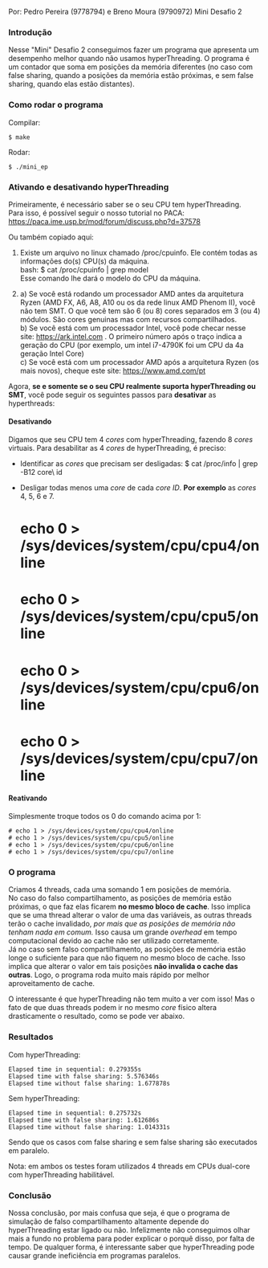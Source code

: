 Por: Pedro Pereira (9778794) e Breno Moura (9790972)
Mini Desafio 2  

### Introdução ###
Nesse "Mini" Desafio 2 conseguimos fazer um programa que apresenta um desempenho
melhor quando não usamos hyperThreading. O programa é um contador que soma em posições da memória diferentes (no caso com false sharing, quando a posições da memória estão próximas, e sem false sharing, quando elas estão distantes).

### Como rodar o programa ###

Compilar:

	$ make

Rodar:

	$ ./mini_ep

### Ativando e desativando hyperThreading ###
Primeiramente, é necessário saber se o seu CPU tem hyperThreading.  
Para isso, é possível seguir o nosso tutorial no PACA: https://paca.ime.usp.br/mod/forum/discuss.php?d=37578

Ou também copiado aqui:  
1. Existe um arquivo no linux chamado /proc/cpuinfo. Ele contém todas as informações do(s) CPU(s) da máquina.  
bash: $ cat /proc/cpuinfo | grep model  
Esse comando lhe dará o modelo do CPU da máquina.  

2. a) Se você está rodando um processador AMD antes da arquitetura Ryzen (AMD FX, A6, A8, A10 ou os da rede linux AMD Phenom II), você não tem SMT. O que você tem são 6 (ou 8) cores separados em 3 (ou 4) módulos. São cores genuinas mas com recursos compartilhados.  
   b) Se você está com um processador Intel, você pode checar nesse site: https://ark.intel.com . O primeiro número após o traço indica a geração do CPU (por exemplo, um intel i7-4790K foi um CPU da 4a geração Intel Core)  
   c) Se você está com um processador AMD após a arquitetura Ryzen (os mais novos), cheque este site: https://www.amd.com/pt  

Agora, **se e somente se o seu CPU realmente suporta hyperThreading ou SMT**,
você pode seguir os seguintes passos para **desativar** as hyperthreads:

#### Desativando ####

Digamos que seu CPU tem 4 *cores* com hyperThreading, fazendo 8 *cores* virtuais. Para desabilitar as 4 *cores* de hyperThreading, é preciso:

+ Identificar as *cores* que precisam ser desligadas:
  	$ cat /proc/info | grep -B12 core\ id

+ Desligar todas menos uma *core* de cada *core ID*. **Por exemplo** as *cores* 4, 5, 6 e 7.  

  	# echo 0 > /sys/devices/system/cpu/cpu4/online
  	# echo 0 > /sys/devices/system/cpu/cpu5/online
  	# echo 0 > /sys/devices/system/cpu/cpu6/online
  	# echo 0 > /sys/devices/system/cpu/cpu7/online

#### Reativando ####

Simplesmente troque todos os 0 do comando acima por 1:

	# echo 1 > /sys/devices/system/cpu/cpu4/online
	# echo 1 > /sys/devices/system/cpu/cpu5/online
	# echo 1 > /sys/devices/system/cpu/cpu6/online
	# echo 1 > /sys/devices/system/cpu/cpu7/online

### O programa ###
Criamos 4 threads, cada uma somando 1 em posições de memória.  
No caso do falso compartilhamento, as posições de memória estão próximas, o que
faz elas ficarem **no mesmo bloco de cache**. Isso implica que se uma thread
alterar o valor de uma das variáveis, as outras threads terão o
cache invalidado, *por mais que as posições de memória não tenham nada em comum.*
Isso causa um grande *overhead* em tempo computacional devido ao cache não ser
utilizado corretamente.  
Já no caso sem falso compartilhamento, as posições de memória estão longe o
suficiente para que não fiquem no mesmo bloco de cache. Isso implica que alterar
o valor em tais posições **não invalida o cache das outras**. Logo, o programa
roda muito mais rápido por melhor aproveitamento de cache.

O interessante é que hyperThreading não tem muito a ver com isso! Mas o fato de que
duas threads podem ir no mesmo *core* físico altera drasticamente o resultado, como
se pode ver abaixo.

### Resultados ###

Com hyperThreading:

	Elapsed time in sequential: 0.279355s  
	Elapsed time with false sharing: 5.576346s  
	Elapsed time without false sharing: 1.677878s  

Sem hyperThreading:  

	Elapsed time in sequential: 0.275732s
	Elapsed time with false sharing: 1.612686s
	Elapsed time without false sharing: 1.014331s

Sendo que os casos com false sharing e sem false sharing são executados em paralelo.

Nota: em ambos os testes foram utilizados 4 threads em CPUs dual-core com
hyperThreading habilitável.

### Conclusão ###
Nossa conclusão, por mais confusa que seja, é que o programa
de simulação de falso compartilhamento altamente depende do
hyperThreading estar ligado ou não. Infelizmente não conseguimos olhar mais a fundo
no problema para poder explicar o porquê disso, por falta de tempo. De qualquer
forma, é interessante saber que hyperThreading pode causar grande ineficiência em
programas paralelos.

